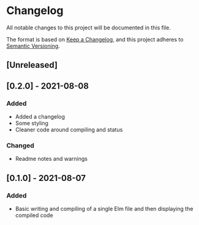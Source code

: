 # Changelog
All notable changes to this project will be documented in this file.

The format is based on [Keep a Changelog](https://keepachangelog.com/en/1.0.0/),
and this project adheres to [Semantic Versioning](https://semver.org/spec/v2.0.0.html).

## [Unreleased]

## [0.2.0] - 2021-08-08
### Added
- Added a changelog
- Some styling
- Cleaner code around compiling and status

### Changed
- Readme notes and warnings

## [0.1.0] - 2021-08-07
### Added
- Basic writing and compiling of a single Elm file and then displaying the compiled code
